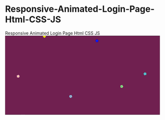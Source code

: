 # Responsive-Animated-Login-Page-Html-CSS-JS
Responsive Animated Login Page Html CSS JS
![](https://github.com/VikasGutte/Flower-Rain-Animation/blob/master/Screenshot.PNG)
